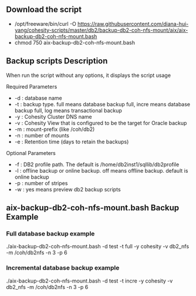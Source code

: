 ## Download the script

- /opt/freeware/bin/curl -O https://raw.githubusercontent.com/diana-hui-yang/cohesity-scripts/master/db2/backup-db2-coh-nfs-mount/aix/aix-backup-db2-coh-nfs-mount.bash
- chmod 750 aix-backup-db2-coh-nfs-mount.bash

## Backup scripts Description
When run the script without any options, it displays the script usage


 Required Parameters
- -d : database name
- -t : backup type. full means database backup full, incre means database backup full, log means transactional backup
- -y : Cohesity Cluster DNS name
- -v : Cohesity View that is configured to be the target for Oracle backup
- -m : mount-prefix (like /coh/db2)
- -n : number of mounts
- -e : Retention time (days to retain the backups)

 Optional Parameters
- -f : DB2 profile path. The default is /home/db2inst1/sqllib/db2profile
- -l : offline backup or online backup. off means offline backup. default is online backup
- -p : number of stripes
- -w : yes means preview db2 backup scripts



## aix-backup-db2-coh-nfs-mount.bash Backup Example
### Full database backup example
./aix-backup-db2-coh-nfs-mount.bash -d test -t full -y cohesity -v db2_nfs -m /coh/db2nfs -n 3 -p 6
### Incremental database backup example
./aix-backup-db2-coh-nfs-mount.bash -d test -t incre -y cohesity -v db2_nfs -m /coh/db2nfs -n 3 -p 6
